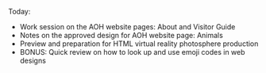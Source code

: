 Today:
- Work session on the AOH website pages: About and Visitor Guide
- Notes on the approved design for AOH website page: Animals
- Preview and preparation for HTML virtual reality photosphere production
- BONUS: Quick review on how to look up and use emoji codes in web designs
